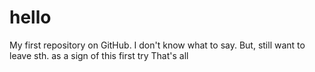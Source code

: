 # hello
My first repository on GitHub.
I don't know what to say.
But, still want to leave sth. as a sign of this first try
That's all
